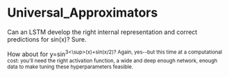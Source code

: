 # Universal_Approximators

Can an LSTM develop the right internal representation and correct predictions for sin(x)? Sure.

How about for y=sin<sup>3<\sup>(x)+sin(x/2)? Again, yes--but this time at a computational cost: you'll need the right activation function, a wide and deep enough network, enough data to make tuning these hyperparameters feasible.
